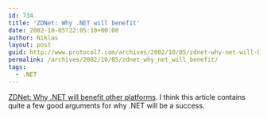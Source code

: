 ```yaml
---
id: 734
title: 'ZDNet: Why .NET will benefit'
date: 2002-10-05T22:05:10+00:00
author: Niklas
layout: post
guid: http://www.protocol7.com/archives/2002/10/05/zdnet-why-net-will-benefit/
permalink: /archives/2002/10/05/zdnet_why_net_will_benefit/
tags:
  - .NET
---
```

<div class='microid-d3b00a5f9a1fd3c94201897ca4ccfa37030c7e04'>
  <p>
    <a href="http://zdnet.com.com/2100-1107-960049.html">ZDNet: Why .NET will benefit other platforms</a>. I think this article contains quite a few good arguments for why .NET will be a success.
  </p>
</div>